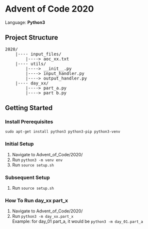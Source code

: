 # Advent of Code 2020
Language: **Python3**  

## Project Structure
<pre>
2020/  
    |---- input_files/  
        |----> aoc_xx.txt  
    |---- utils/  
        |----> __init__.py  
        |----> input_handler.py  
        |----> output_handler.py  
    |---- day_xx/  
        |----> part_a.py  
        |----> part_b.py
</pre>

## Getting Started

### Install Prerequisites
`sudo apt-get install python3 python3-pip python3-venv`  

### Initial Setup
1. Navigate to Advent_of_Code/2020/  
2. Run `python3 -m venv env`  
3. Run `source setup.sh`  

### Subsequent Setup
1. Run `source setup.sh`  

### How To Run day_xx part_x
1. Navigate to Advent_of_Code/2020/  
2. Run `python3 -m day_xx.part_x`  
Example: for day\_01 part\_a, it would be `python3 -m day_01.part_a`  

